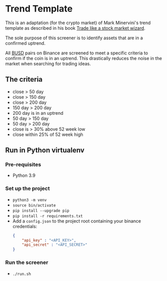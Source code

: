# Trend Template
This is an adaptation (for the crypto market) of Mark Minervini's trend template as described in his book [Trade like a stock market wizard](https://www.goodreads.com/en/book/show/16189528-trade-like-a-stock-market-wizard).

The sole purpose of this screener is to identify assets that are in a confirmed uptrend.

All [BUSD](https://www.binance.com/en/busd) pairs on Binance are screened to meet a specific criteria to confirm if the coin is in an uptrend.
This drastically reduces the noise in the market when searching for trading ideas.

## The criteria
* close > 50 day
* close > 150 day
* close > 200 day
* 150 day > 200 day
* 200 day is in an uptrend
* 50 day > 150 day
* 50 day > 200 day
* close is > 30% above 52 week low
* close within 25% of 52 week high

## Run in Python virtualenv
### Pre-requisites

* Python 3.9

### Set up the project
* `python3 -m venv`
* `source bin/activate`
* `pip install --upgrade pip`
* `pip install -r requirements.txt`
* Add a `config.json` to the project root containing your binance credentials:
    ```json
    {
        "api_key" : "<API_KEY>",
        "api_secret" : "<API_SECRET>"
    }
    ```

### Run the screener
* `./run.sh`
